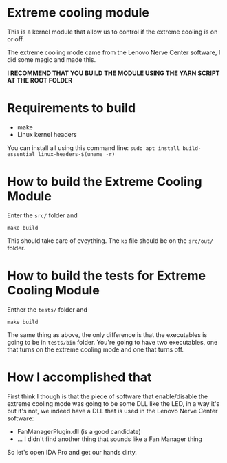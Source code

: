 # Extreme cooling module

This is a kernel module that allow us to control if the extreme cooling is on or off.

The extreme cooling mode came from the Lenovo Nerve Center software, I did some magic and made this.

**I RECOMMEND THAT YOU BUILD THE MODULE USING THE YARN SCRIPT AT THE ROOT FOLDER**

# Requirements to build

- make
- Linux kernel headers

You can install all using this command line: `sudo apt install build-essential linux-headers-$(uname -r)`

# How to build the Extreme Cooling Module

Enter the  `src/` folder and

```
make build
```

This should take care of eveything. The `ko` file should be on the `src/out/` folder.

# How to build the tests for Extreme Cooling Module

Enther the `tests/` folder and 

```
make build
```

The same thing as above, the only difference is that the executables is going to be in `tests/bin` folder. You're going to have two executables, one that turns on the extreme cooling mode and one that turns off.

# How I accomplished that

First think I though is that the piece of software that enable/disable the extreme cooling mode was going to be some DLL like the LED, in a way it's but it's not, we indeed have a DLL that is used in the Lenovo Nerve Center software:

 - FanManagerPlugin.dll (is a good candidate)
 - ... I didn't find another thing that sounds like a Fan Manager thing 

So let's open IDA Pro and get our hands dirty.

